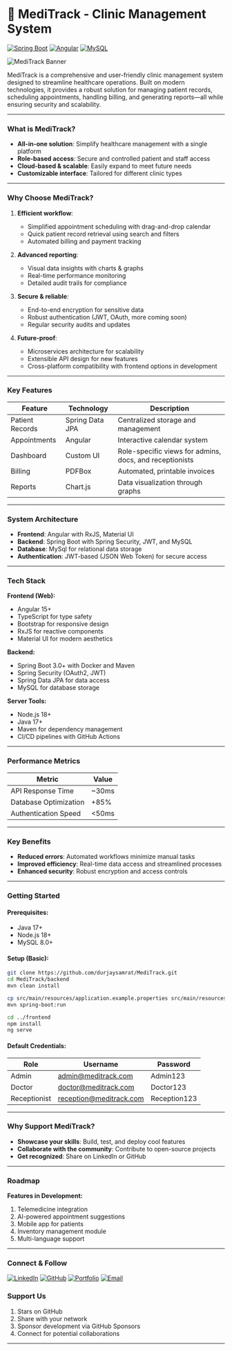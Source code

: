 
# 🏥 MediTrack - Clinic Management System

[![Spring Boot](https://img.shields.io/badge/Spring_Boot-2.7+-green?logo=spring)](https://spring.io/projects/spring-boot)
[![Angular](https://img.shields.io/badge/Angular-15+-red?logo=angular)](https://angular.io)
[![MySQL](https://img.shields.io/badge/MySQL-8.0+-blue?logo=mysql)](https://www.mysql.com)

![MediTrack Banner](![image](https://github.com/user-attachments/assets/37bd0f96-4fee-4adc-b38a-2b46f604c3f3)
)

MediTrack is a comprehensive and user-friendly clinic management system designed to streamline healthcare
operations. Built on modern technologies, it provides a robust solution for managing patient records, scheduling
appointments, handling billing, and generating reports—all while ensuring security and scalability.

---

### **What is MediTrack?**

- **All-in-one solution**: Simplify healthcare management with a single platform
- **Role-based access**: Secure and controlled patient and staff access
- **Cloud-based & scalable**: Easily expand to meet future needs
- **Customizable interface**: Tailored for different clinic types

---

### **Why Choose MediTrack?**

1. **Efficient workflow**:
   - Simplified appointment scheduling with drag-and-drop calendar
   - Quick patient record retrieval using search and filters
   - Automated billing and payment tracking

2. **Advanced reporting**:
   - Visual data insights with charts & graphs
   - Real-time performance monitoring
   - Detailed audit trails for compliance

3. **Secure & reliable**:
   - End-to-end encryption for sensitive data
   - Robust authentication (JWT, OAuth, more coming soon)
   - Regular security audits and updates

4. **Future-proof**:
   - Microservices architecture for scalability
   - Extensible API design for new features
   - Cross-platform compatibility with frontend options in development

---

### **Key Features**

| Feature       | Technology | Description                           |
|---------------|------------|----------------------------------------|
| Patient Records | Spring Data JPA | Centralized storage and management      |
| Appointments  | Angular     | Interactive calendar system            |
| Dashboard      | Custom UI   | Role-specific views for admins, docs, and receptionists |
| Billing       | PDFBox      | Automated, printable invoices             |
| Reports        | Chart.js    | Data visualization through graphs       |

---

### **System Architecture**

- **Frontend**: Angular with RxJS, Material UI
- **Backend**: Spring Boot with Spring Security, JWT, and MySQL
- **Database**: MySql for relational data storage
- **Authentication**: JWT-based (JSON Web Token) for secure access

---

### **Tech Stack**

**Frontend (Web):**
- Angular 15+
- TypeScript for type safety
- Bootstrap for responsive design
- RxJS for reactive components
- Material UI for modern aesthetics

**Backend:**
- Spring Boot 3.0+ with Docker and Maven
- Spring Security (OAuth2, JWT)
- Spring Data JPA for data access
- MySQL for database storage

**Server Tools:**
- Node.js 18+
- Java 17+
- Maven for dependency management
- CI/CD pipelines with GitHub Actions

---

### **Performance Metrics**

| Metric               | Value       |
|----------------------|-------------|
| API Response Time    | ~30ms       |
| Database Optimization | +85%        |
| Authentication Speed | <50ms       |

---

### **Key Benefits**

- **Reduced errors**: Automated workflows minimize manual tasks
- **Improved efficiency**: Real-time data access and streamlined processes
- **Enhanced security**: Robust encryption and access controls

---

### **Getting Started**

#### Prerequisites:
- Java 17+
- Node.js 18+
- MySQL 8.0+

#### Setup (Basic):
```bash
git clone https://github.com/durjaysamrat/MediTrack.git
cd MediTrack/backend
mvn clean install

cp src/main/resources/application.example.properties src/main/resources/application.properties
mvn spring-boot:run

cd ../frontend
npm install
ng serve
```

#### Default Credentials:
| Role      | Username       | Password    |
|-----------|----------------|-------------|
| Admin     | admin@meditrack.com | Admin123   |
| Doctor    | doctor@meditrack.com  | Doctor123   |
| Receptionist | reception@meditrack.com | Reception123 |

---

### **Why Support MediTrack?**

- **Showcase your skills**: Build, test, and deploy cool features
- **Collaborate with the community**: Contribute to open-source projects
- **Get recognized**: Share on LinkedIn or GitHub

---

### **Roadmap**

**Features in Development:**
1. Telemedicine integration
2. AI-powered appointment suggestions
3. Mobile app for patients
4. Inventory management module
5. Multi-language support

---

### **Connect & Follow**

[![LinkedIn](https://img.shields.io/badge/LinkedIn-Durjay_Samrat-0077B5?style=flat&logo=linkedin)](https://linkedin.com/in/durjaysamrat)
[![GitHub](https://img.shields.io/badge/GitHub-durjaysamrat-181717?style=flat&logo=github)](https://github.com/durjaysamrat)
[![Portfolio](https://img.shields.io/badge/Portfolio-View_Projects-FF6B6B?style=flat)](https://durjaysamrat.vercel.app/)
[![Email](https://img.shields.io/badge/Email-durjaysamratn36@gmail.com-D14836?style=flat&logo=gmail)](mailto:durjaysamratn36@gmail.com)


### **Support Us**
1. Stars on GitHub
2. Share with your network
3. Sponsor development via GitHub Sponsors
4. Connect for potential collaborations

---

